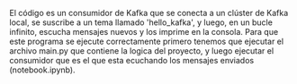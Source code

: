 El código es un consumidor de Kafka que se conecta a un clúster de Kafka local, se suscribe a un tema llamado 'hello_kafka', y luego, en un bucle infinito, escucha mensajes nuevos y los imprime en la consola.
Para que este programa se ejecute correctamente primero tenemos que ejecutar el archivo main.py que contiene la logica del proyecto, y luego ejecutar el consumidor que es el que esta ecuchando los mensajes enviados (notebook.ipynb).

